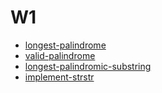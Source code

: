 # W1

- [longest-palindrome](https://www.lintcode.com/problem/longest-palindrome/description)
- [valid-palindrome](https://www.lintcode.com/problem/valid-palindrome/description)
- [longest-palindromic-substring](https://www.lintcode.com/problem/longest-palindromic-substring/description)
- [implement-strstr](https://www.lintcode.com/problem/implement-strstr/description)
